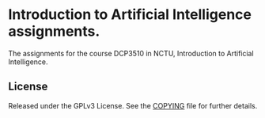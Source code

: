 Introduction to Artificial Intelligence assignments.
====================================

The assignments for the course DCP3510 in NCTU,
Introduction to Artificial Intelligence.

License
-------

Released under the GPLv3 License.  See the [COPYING][copying] file for further details.

[copying]: https://github.com/shaform/nctu-ai-100/blob/master/COPYING

